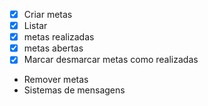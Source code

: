 - [x] Criar metas
- [x] Listar 
 - [x] metas realizadas
 - [x] metas abertas
- [x] Marcar desmarcar metas como realizadas
- Remover metas
- Sistemas de mensagens